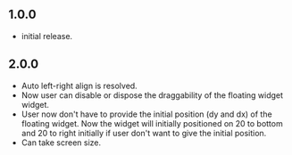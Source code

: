 ## 1.0.0

* initial release.

## 2.0.0
- Auto left-right align is resolved.
- Now user can disable or dispose the draggability of the floating widget widget.
- User now don't have to provide the initial position (dy and dx) of the floating widget. Now the widget will initially positioned on 20 to bottom and 20 to right initially if user don't want to give the initial position.
- Can take screen size.
